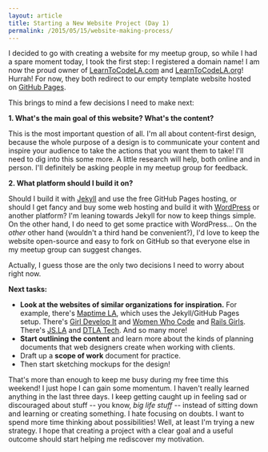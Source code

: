 ```yaml
---
layout: article
title: Starting a New Website Project (Day 1)
permalink: /2015/05/15/website-making-process/
---
```


I decided to go with creating a website for my meetup group, so while I had a spare moment today, I took the first step: I registered a domain name! I am now the proud owner of [LearnToCodeLA.com](http://learntocodela.com) and [LearnToCodeLA.org](http://learntocodela.org)! Hurrah! For now, they both redirect to our empty template website hosted on [GitHub Pages](https://pages.github.com/).

This brings to mind a few decisions I need to make next:

**1. What's the main goal of this website? What's the content?**

This is the most important question of all. I'm all about content-first design, because the whole  purpose of a design is to communicate your content and inspire your audience to take the actions that you want them to take! I'll need to dig into this some more. A little research will help, both online and in person. I'll definitely be asking people in my meetup group for feedback.

**2. What platform should I build it on?**

Should I build it with [Jekyll](http://jekyllrb.com/) and use the free GitHub Pages hosting, or should I get fancy and buy some web hosting and build it with [WordPress](http://wordpress.org) or another platform? I'm leaning towards Jekyll for now to keep things simple. On the other hand, I do need to get some practice with WordPress... On the *other* other hand (wouldn't a third hand be convenient?), I'd love to keep the website open-source and easy to fork on GitHub so that everyone else in my meetup group can suggest changes.

Actually, I guess those are the only two decisions I need to worry about right now. 

**Next tasks:**

- **Look at the websites of similar organizations for inspiration.** For example, there's [Maptime LA](http://maptimela.github.io/), which uses the Jekyll/GitHub Pages setup. There's [Girl Develop It](https://www.girldevelopit.com/) and [Women Who Code](https://www.womenwhocode.com/) and [Rails Girls](http://railsgirls.com/). There's [JS.LA](http://js.la/) and [DTLA Tech](http://www.dtlatech.org/). And so many more!
- **Start outlining the content** and learn more about the kinds of planning documents that web designers create when working with clients.
- Draft up a **scope of work** document for practice.
- Then start sketching mockups for the design!

That's more than enough to keep me busy during my free time this weekend! I just hope I can gain some momentum. I haven't really learned anything in the last three days. I keep getting caught up in feeling sad or discouraged about stuff -- you know, *big life stuff* -- instead of sitting down and learning or creating something. I hate focusing on doubts. I want to spend more time thinking about possibilities! Well, at least I'm trying a new strategy. I hope that creating a project with a clear goal and a useful outcome should start helping me rediscover my motivation.